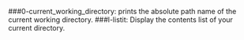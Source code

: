 
###0-current_working_directory: 
prints the absolute path name of the current working directory.
###l-listit:
Display the contents list of your current directory.

